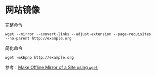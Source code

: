 # 网站镜像
完整命令
```shell
wget --mirror --convert-links --adjust-extension --page-requisites
--no-parent http://example.org
```

简化命令
```shell
wget -mkEpnp http://example.org
```
参考：[Make Offline Mirror of a Site using `wget`](https://www.guyrutenberg.com/2014/05/02/make-offline-mirror-of-a-site-using-wget/)

